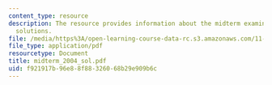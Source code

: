 ```yaml
---
content_type: resource
description: The resource provides information about the midterm examination and its
  solutions.
file: /media/https%3A/open-learning-course-data-rc.s3.amazonaws.com/11-128-information-technology-and-the-labor-market-spring-2005/f921917b96e88f88326068b29e909b6c_midterm_2004_sol.pdf
file_type: application/pdf
resourcetype: Document
title: midterm_2004_sol.pdf
uid: f921917b-96e8-8f88-3260-68b29e909b6c
---
```

